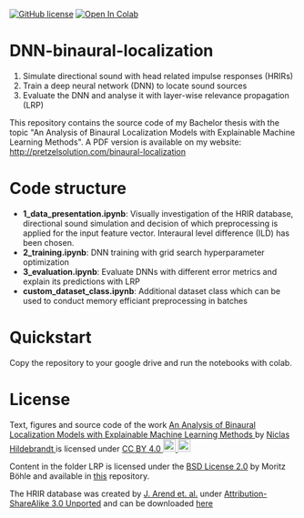 <a href="https://github.com/Pretzel-Solution/DNN-binaural-localization/blob/main/LICENSE"><img alt="GitHub license" src="https://img.shields.io/github/license/Pretzel-Solution/DNN-binaural-localization"></a>
[![Open In Colab](https://colab.research.google.com/assets/colab-badge.svg)](https://colab.research.google.com/github/Pretzel-Solution/DNN-binaural-localization)

# DNN-binaural-localization
1. Simulate directional sound with head related impulse responses (HRIRs)
2. Train a deep neural network (DNN) to locate sound sources
3. Evaluate the DNN and analyse it with layer-wise relevance propagation (LRP)

This repository contains the source code of my Bachelor thesis with the topic "An Analysis of Binaural Localization Models with Explainable Machine Learning Methods". A PDF version is available on my website: http://pretzelsolution.com/binaural-localization

# Code structure
* **1_data_presentation.ipynb**: Visually investigation of the HRIR database, directional sound simulation and decision of which preprocessing is applied for the input feature vector. Interaural level difference (ILD) has been chosen.
* **2_training.ipynb**: DNN training with grid search hyperparameter optimization
* **3_evaluation.ipynb**: Evaluate DNNs with different error metrics and explain its predictions with LRP
* **custom_dataset_class.ipynb**: Additional dataset class which can be used to conduct memory efficiant preprocessing in batches

# Quickstart
Copy the repository to your google drive and run the notebooks with colab.

# License
<p xmlns:dct="http://purl.org/dc/terms/" xmlns:cc="http://creativecommons.org/ns#" class="license-text">
   Text, figures and source code of the work
   <a rel="cc:attributionURL" property="dct:title" href="https://github.com/Pretzel-Solution/DNN-binaural-localization">
     An Analysis of Binaural Localization Models with Explainable Machine Learning Methods
  </a> by 
  <a rel="cc:attributionURL dct:creator" property="cc:attributionName" href="pretzelsolution.com">
    Niclas Hildebrandt
  </a> is licensed under 
  <a rel="license" href="https://creativecommons.org/licenses/by/4.0">
    CC BY 4.0
    <img src="https://mirrors.creativecommons.org/presskit/icons/cc.svg?ref=chooser-v1" height="22" width="22" />
    <img src="https://mirrors.creativecommons.org/presskit/icons/by.svg?ref=chooser-v1" height="22" width="22" />
  </a>
</p>

Content in the folder LRP is licensed under the [BSD License 2.0](https://github.com/moboehle/Pytorch-LRP/blob/master/license.txt) by Moritz Böhle and available in [this](https://github.com/moboehle/Pytorch-LRP) repository.

The HRIR database was created by [J. Arend et. al.](http://audiogroup.web.th-koeln.de/ku100hrir.html) under [Attribution-ShareAlike 3.0 Unported](https://creativecommons.org/licenses/by-sa/3.0/) and can be downloaded [here](http://sofacoustics.org/data/database/thk/)
